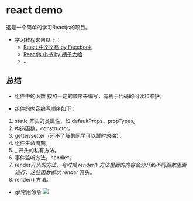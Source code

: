 # react demo
 这是一个简单的学习Reactjs的项目。

* 学习教程来自以下：
  - [React 中文文档 by Facebook](https://doc.react-china.org/)
  - [Reactjs 小书 by 胡子大哈](http://huziketang.com/books/react/)
  - ...
  
## 总结

* 组件中的函数 按照一定的顺序来编写，有利于代码的阅读和维护。
 - 组件的内容编写顺序如下：
  1. static 开头的类属性，如 defaultProps、propTypes。
  2. 构造函数，constructor。
  3. getter/setter（还不了解的同学可以暂时忽略）。
  4. 组件生命周期。
  5. _ 开头的私有方法。
  6. 事件监听方法，handle*。
  7. render*开头的方法，有时候 render() 方法里面的内容会分开到不同函数里面进行，这些函数都以 render* 开头。
  8. render() 方法。

* git常用命令
![](https://www.git-tower.com/blog/content/posts/54-git-cheat-sheet/git-cheat-sheet-large01.png)